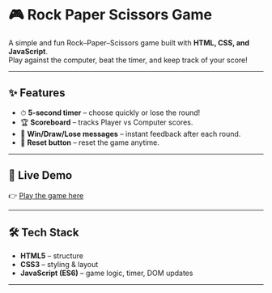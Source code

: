 # 🎮 Rock Paper Scissors Game

A simple and fun Rock–Paper–Scissors game built with **HTML, CSS, and JavaScript**.  
Play against the computer, beat the timer, and keep track of your score!

---

## ✨ Features
- ⏱ **5-second timer** – choose quickly or lose the round!
- 🏆 **Scoreboard** – tracks Player vs Computer scores.
- 🎉 **Win/Draw/Lose messages** – instant feedback after each round.
- 🔄 **Reset button** – reset the game anytime.

---

## 🚀 Live Demo
👉 [Play the game here](https://nmamit-annika.github.io/rock-paper-scissors)


---

## 🛠️ Tech Stack
- **HTML5** – structure
- **CSS3** – styling & layout
- **JavaScript (ES6)** – game logic, timer, DOM updates

---

